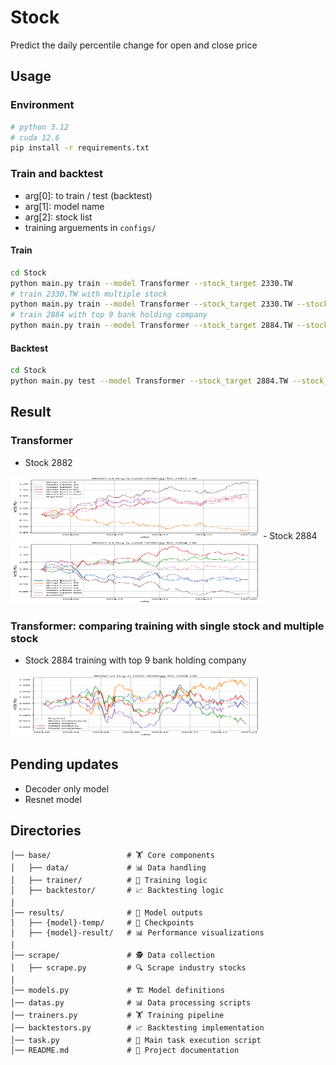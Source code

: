 # Stock
Predict the daily percentile change for open and close price


## Usage

### Environment
```bash
# python 3.12
# cuda 12.6
pip install -r requirements.txt
```
### Train and backtest
- arg[0]: to train / test (backtest)
- arg[1]: model name
- arg[2]: stock list
- training arguements in `configs/`

#### Train
```bash
cd Stock
python main.py train --model Transformer --stock_target 2330.TW
# train 2330.TW with multiple stock
python main.py train --model Transformer --stock_target 2330.TW --stock_pool 2454.TW
# train 2884 with top 9 bank holding company
python main.py train --model Transformer --stock_target 2884.TW --stock_pool 2881.TW 2882.TW 2891.TW 2885.TW 2883.TW 2890.TW 2887.TW 2888.TW
```
#### Backtest
```bash
cd Stock
python main.py test --model Transformer --stock_target 2884.TW --stock_pool 2881.TW 2882.TW 2891.TW 2885.TW 2883.TW 2890.TW 2887.TW 2888.TW
```

## Result
### Transformer
- Stock 2882
<img src="./results/Transformer-result/2882.TW.png" alt="Alt Text" width="400" height="100">
- Stock 2884
<img src="./results/Transformer-result/2884.TW.png" alt="Alt Text" width="400" height="100">

### Transformer: comparing training with single stock and multiple stock
- Stock 2884 training with top 9 bank holding company
<img src="./results/Transformer-result/2884.TW: ['2884.TW', '2881.TW', '2882.TW', '2891.TW', '2885.TW', '2883.TW', '2890.TW', '2887.TW', '2888.TW'].png" alt="Alt Text" width="400" height="100">


## Pending updates
- Decoder only model
- Resnet model

## Directories
```project_root/
│── base/                 # 🏋️ Core components
│   ├── data/             # 📊 Data handling  
│   ├── trainer/          # 🎯 Training logic  
│   ├── backtestor/       # 📈 Backtesting logic  
│  
│── results/              # 📂 Model outputs  
│   ├── {model}-temp/     # 💾 Checkpoints  
│   ├── {model}-result/   # 📊 Performance visualizations  
│  
│── scrape/               # 🕵️ Data collection  
│   ├── scrape.py         # 🔍 Scrape industry stocks  
│  
│── models.py             # 🏗️ Model definitions  
│── datas.py              # 📊 Data processing scripts  
│── trainers.py           # 🏋️ Training pipeline  
│── backtestors.py        # 📈 Backtesting implementation  
│── task.py               # 🚀 Main task execution script  
│── README.md             # 📘 Project documentation  
```




